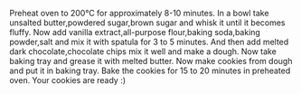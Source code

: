 Preheat oven to 200°C for approximately 8-10 minutes.
In a bowl take unsalted butter,powdered sugar,brown sugar and whisk it until it becomes fluffy.
Now add vanilla extract,all-purpose flour,baking soda,baking powder,salt and mix it with spatula for 3 to 5 minutes.
And then add melted dark chocolate,chocolate chips mix it well and make a dough.
Now take baking tray and grease it with melted butter.
Now make cookies from dough and put it in baking tray.
Bake the cookies for 15 to 20 minutes in preheated oven.
Your cookies are ready :)